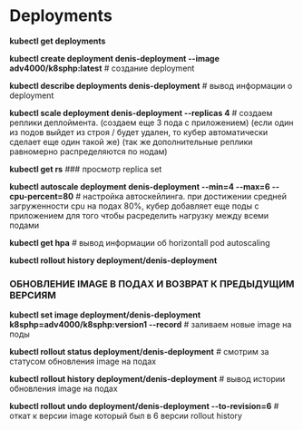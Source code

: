 # Deployments

**kubectl get deployments**

**kubectl create deployment denis-deployment --image adv4000/k8sphp:latest**                # создание deployment

**kubectl describe deployments denis-deployment**                                          # вывод информации о deployment

**kubectl scale deployment denis-deployment --replicas 4**                                 # создаем реплики деплоймента. (создаем еще 3 пода с приложением) (если один из подов выйдет из строя / будет удален, то кубер автоматически сделает еще один такой же) (так же дополнительные реплики равномерно распределяются по нодам)

**kubectl get rs**                                                                          ### просмотр replica set

**kubectl autoscale deployment denis-deployment --min=4 --max=6 --cpu-percent=80**          # настройка автоскейлинга. при достижении средней загруженности cpu на подах 80%, кубер добавляет еще поды с приложением для того чтобы расределить нагрузку между всеми подами

**kubectl get hpa**                                                                         # вывод информации об horizontall pod autoscaling

**kubectl rollout history deployment/denis-deployment**

### ОБНОВЛЕНИЕ IMAGE В ПОДАХ И ВОЗВРАТ К ПРЕДЫДУЩИМ ВЕРСИЯМ

**kubectl set image deployment/denis-deployment k8sphp=adv4000/k8sphp:version1 --record**   # заливаем новые image на поды

**kubectl rollout status deployment/denis-deployment**                                     # смотрим за статусом обновления image на подах

**kubectl rollout history deployment/denis-deployment**                                     # вывод истории обновления image на подах

**kubectl rollout undo deployment/denis-deployment --to-revision=6**                        # откат к версии image который был в 6 версии rollout history
